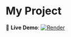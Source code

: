 # My Project

🚀 **Live Demo**: [![Render](https://img.shields.io/badge/Deployed%20on-Render-blue?logo=render)](https://mern-thinkboard-wyda.onrender.com)
